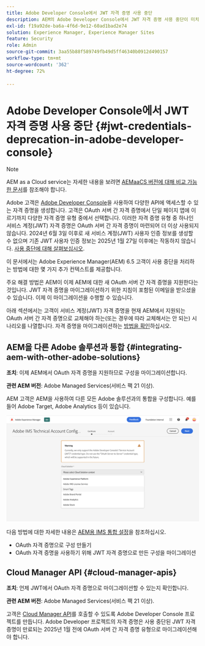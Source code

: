 ```yaml
---
title: Adobe Developer Console에서 JWT 자격 증명 사용 중단
description: AEM의 Adobe Developer Console에서 JWT 자격 증명 사용 중단이 미치는 영향에 대해 알아봅니다.
exl-id: f19a92de-ba6a-4f6d-9e12-60ad1bad2e74
solution: Experience Manager, Experience Manager Sites
feature: Security
role: Admin
source-git-commit: 3aa55b88f589749fb49d5ff46340b0912d490157
workflow-type: tm+mt
source-wordcount: '362'
ht-degree: 72%

---
```


# Adobe Developer Console에서 JWT 자격 증명 사용 중단 {#jwt-credentials-deprecation-in-adobe-developer-console}

>[!NOTE]
> AEM as a Cloud service는 자세한 내용을 보려면 [AEMaaCS 버전에 대해 비교 가능한 문서](https://experienceleague.adobe.com/docs/experience-manager-cloud-service/content/security/jwt-credentials-deprecation-in-adobe-developer-console.html)를 참조해야 합니다.

Adobe 고객은 [Adobe Developer Console](https://developer.adobe.com/console)을 사용하여 다양한 API에 액세스할 수 있는 자격 증명을 생성합니다. 고객은 OAuth 서버 간 자격 증명에서 단일 페이지 앱에 이르기까지 다양한 자격 증명 유형 중에서 선택합니다. 이러한 자격 증명 유형 중 하나인 서비스 계정(JWT) 자격 증명은 OAuth 서버 간 자격 증명이 마련되어 더 이상 사용되지 않습니다. 2024년 6월 3일 이후로 새 서비스 계정(JWT) 사용자 인증 정보를 생성할 수 없으며 기존 JWT 사용자 인증 정보는 2025년 1월 27일 이후에는 작동하지 않습니다. [사용 중단에 대해 살펴보십시오](https://developer.adobe.com/developer-console/docs/guides/authentication/ServerToServerAuthentication/migration/).

이 문서에서는 Adobe Experience Manager(AEM) 6.5 고객이 사용 중단을 처리하는 방법에 대한 몇 가지 추가 컨텍스트를 제공합니다.

주요 해결 방법은 AEM이 이제 AEM에 대한 새 OAuth 서버 간 자격 증명을 지원한다는 것입니다. JWT 자격 증명을 마이그레이션하기 위한 지침이 포함된 이메일을 받으셨을 수 있습니다. 이제 이 마이그레이션을 수행할 수 있습니다.

아래 섹션에서는 고객이 서비스 계정(JWT) 자격 증명을 현재 AEM에서 지원되는 OAuth 서버 간 자격 증명으로 교체해야 하는(또는 경우에 따라 교체해서는 안 되는) 시나리오를 나열합니다. 자격 증명을 마이그레이션하는 [방법을 확인](https://developer.adobe.com/developer-console/docs/guides/authentication/ServerToServerAuthentication/migration/#migration-overview)하십시오.

## AEM을 다른 Adobe 솔루션과 통합 {#integrating-aem-with-other-adobe-solutions}

**조치**: 이제 AEM에서 OAuth 자격 증명을 지원하므로 구성을 마이그레이션합니다.

**관련 AEM 버전**: Adobe Managed Services(서비스 팩 21 이상).

AEM 고객은 AEM을 사용하여 다른 모든 Adobe 솔루션과의 통합을 구성합니다. 예를 들어 Adobe Target, Adobe Analytics 등이 있습니다.

![AEM을 다른 솔루션과 통합](/help/sites-administering/assets/jwt-deprecation.png)

다음 방법에 대한 자세한 내용은 [AEM용 IMS 통합 설정](/help/sites-administering/setting-up-ims-integrations-for-aem.md)을 참조하십시오.

* OAuth 자격 증명으로 구성 만들기
* OAuth 자격 증명을 사용하기 위해 JWT 자격 증명으로 만든 구성을 마이그레이션

## Cloud Manager API {#cloud-manager-apis}

**조치**: 언제 JWT에서 OAuth 자격 증명으로 마이그레이션할 수 있는지 확인합니다.

**관련 AEM 버전**: Adobe Managed Services(서비스 팩 21 이상).

고객은 [Cloud Manager API](https://developer.adobe.com/experience-cloud/cloud-manager/guides/getting-started/create-api-integration/)를 호출할 수 있도록 Adobe Developer Console 프로젝트를 만듭니다. Adobe Developer 프로젝트의 자격 증명은 사용 중단된 JWT 자격 증명이 만료되는 2025년 1월 전에 OAuth 서버 간 자격 증명 유형으로 마이그레이션해야 합니다.
